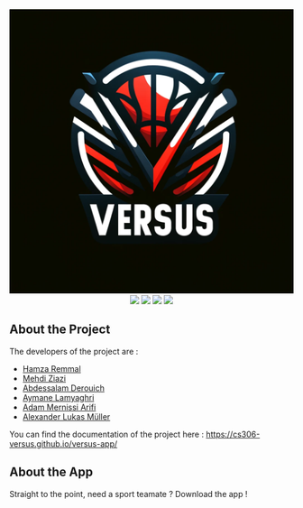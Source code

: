 <div align=center>
    <img src="versus_logo_new.png">
</div>
<div align=center>
    <a href="https://cirrus-ci.com/github/cs306-versus/versus-app"><img src="https://api.cirrus-ci.com/github/cs306-versus/versus-app.svg"/></a>
    <a href="https://github.com/cs306-versus/versus-app/actions/workflows/publish_doc.yml"><img src="https://github.com/cs306-versus/versus-app/actions/workflows/publish_doc.yml/badge.svg?branch=master"/></a>
    <a href="https://codeclimate.com/github/cs306-versus/versus-app/maintainability"><img src="https://api.codeclimate.com/v1/badges/b5faf1701dd0bafea7c2/maintainability"/></a>
    <a href="https://codeclimate.com/github/cs306-versus/versus-app/test_coverage"><img src="https://api.codeclimate.com/v1/badges/b5faf1701dd0bafea7c2/test_coverage"/></a>
</div>

## About the Project

The developers of the project are :
- [Hamza Remmal](https://people.epfl.ch/hamza.remmal)
- [Mehdi Ziazi](https://people.epfl.ch/mehdi.ziazi)
- [Abdessalam Derouich](https://people.epfl.ch/abdessalam.derouich)
- [Aymane Lamyaghri](https://people.epfl.ch/aymane.lamyaghri)
- [Adam Mernissi Arifi](https://people.epfl.ch/adam.mernissiarifi)
- [Alexander Lukas Müller](https://people.epfl.ch/alexander.muller)


You can find the documentation of the project here : https://cs306-versus.github.io/versus-app/

## About the App
Straight to the point, need a sport teamate ? Download the app !


